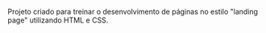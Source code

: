 Projeto criado para treinar o desenvolvimento de páginas no estilo "landing page" utilizando HTML e CSS.
